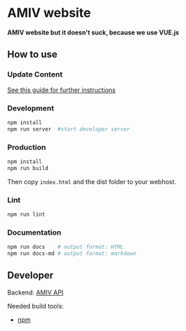 # AMIV website

**AMIV website but it doesn't suck, because we use VUE.js**

## How to use

### Update Content

[See this guide for further instructions](src/content/)

### Development

```bash
npm install
npm run server  #start developer server
```

### Production

```bash
npm install
npm run build
```

Then copy `index.html` and the dist folder to your webhost.

### Lint

```bash
npm run lint
```

### Documentation

```bash
npm run docs    # output format: HTML
npm run docs-md # output format: markdown
```

## Developer

Backend: [AMIV API](https://github.com/amiv-eth/amivapi)

Needed build tools:

* [npm](https://www.npmjs.com)

